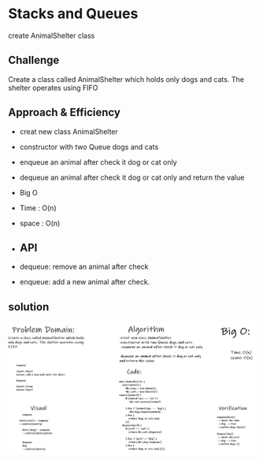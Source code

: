 
# Stacks and Queues
create AnimalShelter class

## Challenge
Create a class called AnimalShelter which holds only dogs and cats. The shelter operates using FIFO
## Approach & Efficiency
- creat new class AnimalShelter
- constructor with two Queue dogs and cats
- enqueue an animal after check it dog or cat only

- dequeue an animal after check it dog or cat only
and return the value
- Big O
 - Time : O(n)
 - space : O(n)

- ## API

 - dequeue:  remove an animal after check 

 - enqueue: add a new animal after check.

 ## solution
 ![WH](../assets/cc12.PNG)
